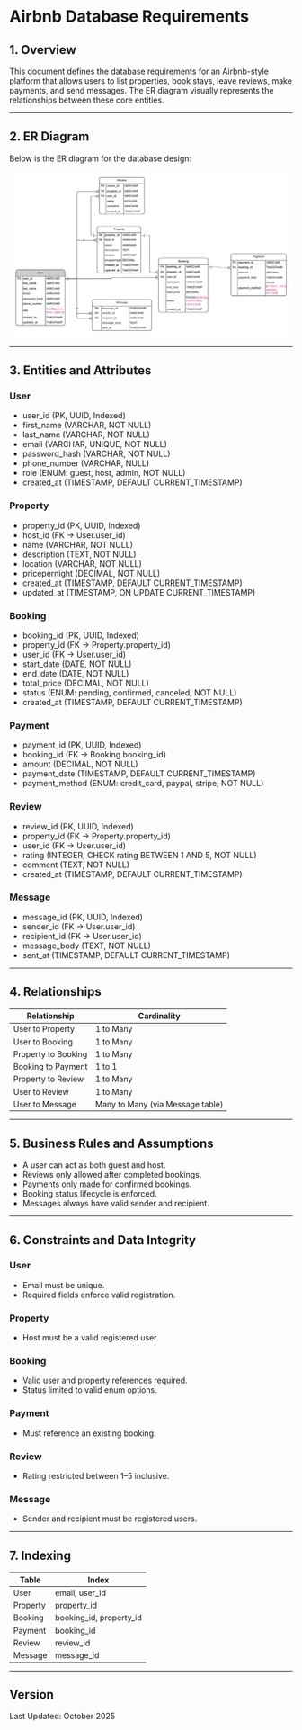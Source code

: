 # Airbnb Database Requirements

## 1. Overview

This document defines the database requirements for an Airbnb-style platform that allows users to list properties, book stays, leave reviews, make payments, and send messages. The ER diagram visually represents the relationships between these core entities.

---

## 2. ER Diagram

Below is the ER diagram for the database design:

![Airbnb ER Diagram](./alx_airbnb_databse.png)

---

## 3. Entities and Attributes

### User

- user_id (PK, UUID, Indexed)
- first_name (VARCHAR, NOT NULL)
- last_name (VARCHAR, NOT NULL)
- email (VARCHAR, UNIQUE, NOT NULL)
- password_hash (VARCHAR, NOT NULL)
- phone_number (VARCHAR, NULL)
- role (ENUM: guest, host, admin, NOT NULL)
- created_at (TIMESTAMP, DEFAULT CURRENT_TIMESTAMP)

### Property

- property_id (PK, UUID, Indexed)
- host_id (FK → User.user_id)
- name (VARCHAR, NOT NULL)
- description (TEXT, NOT NULL)
- location (VARCHAR, NOT NULL)
- pricepernight (DECIMAL, NOT NULL)
- created_at (TIMESTAMP, DEFAULT CURRENT_TIMESTAMP)
- updated_at (TIMESTAMP, ON UPDATE CURRENT_TIMESTAMP)

### Booking

- booking_id (PK, UUID, Indexed)
- property_id (FK → Property.property_id)
- user_id (FK → User.user_id)
- start_date (DATE, NOT NULL)
- end_date (DATE, NOT NULL)
- total_price (DECIMAL, NOT NULL)
- status (ENUM: pending, confirmed, canceled, NOT NULL)
- created_at (TIMESTAMP, DEFAULT CURRENT_TIMESTAMP)

### Payment

- payment_id (PK, UUID, Indexed)
- booking_id (FK → Booking.booking_id)
- amount (DECIMAL, NOT NULL)
- payment_date (TIMESTAMP, DEFAULT CURRENT_TIMESTAMP)
- payment_method (ENUM: credit_card, paypal, stripe, NOT NULL)

### Review

- review_id (PK, UUID, Indexed)
- property_id (FK → Property.property_id)
- user_id (FK → User.user_id)
- rating (INTEGER, CHECK rating BETWEEN 1 AND 5, NOT NULL)
- comment (TEXT, NOT NULL)
- created_at (TIMESTAMP, DEFAULT CURRENT_TIMESTAMP)

### Message

- message_id (PK, UUID, Indexed)
- sender_id (FK → User.user_id)
- recipient_id (FK → User.user_id)
- message_body (TEXT, NOT NULL)
- sent_at (TIMESTAMP, DEFAULT CURRENT_TIMESTAMP)

---

## 4. Relationships

| Relationship        | Cardinality                      |
| ------------------- | -------------------------------- |
| User to Property    | 1 to Many                        |
| User to Booking     | 1 to Many                        |
| Property to Booking | 1 to Many                        |
| Booking to Payment  | 1 to 1                           |
| Property to Review  | 1 to Many                        |
| User to Review      | 1 to Many                        |
| User to Message     | Many to Many (via Message table) |

---

## 5. Business Rules and Assumptions

- A user can act as both guest and host.
- Reviews only allowed after completed bookings.
- Payments only made for confirmed bookings.
- Booking status lifecycle is enforced.
- Messages always have valid sender and recipient.

---

## 6. Constraints and Data Integrity

### User

- Email must be unique.
- Required fields enforce valid registration.

### Property

- Host must be a valid registered user.

### Booking

- Valid user and property references required.
- Status limited to valid enum options.

### Payment

- Must reference an existing booking.

### Review

- Rating restricted between 1–5 inclusive.

### Message

- Sender and recipient must be registered users.

---

## 7. Indexing

| Table    | Index                   |
| -------- | ----------------------- |
| User     | email, user_id          |
| Property | property_id             |
| Booking  | booking_id, property_id |
| Payment  | booking_id              |
| Review   | review_id               |
| Message  | message_id              |

---

## Version

Last Updated: October 2025
